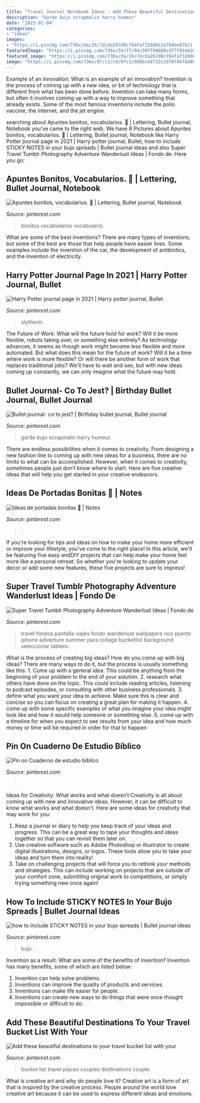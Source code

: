 ```yaml
---
title: "Travel Journal Notebook Ideas : Add These Beautiful Destinations To Your Travel Bucket List With Your"
description: "Garde bujo scrapmalin harry humeur"
date: "2023-01-04"
categories:
- "ideas"
images:
- "https://i.pinimg.com/736x/da/26/7d/da267d8c764faf320d012e7b0ee07b21.jpg"
featuredImage: "https://i.pinimg.com/736x/59/ff/94/59ff94880cd77f91e6262672ecdce21e.jpg"
featured_image: "https://i.pinimg.com/736x/da/26/7d/da267d8c764faf320d012e7b0ee07b21.jpg"
image: "https://i.pinimg.com/736x/0f/c1/c9/0fc1c9d6bcb8f32c1978f04f64866d75.jpg"
---
```



Example of an innovation: What is an example of an innovation?
Invention is the process of coming up with a new idea, or bit of technology that is different from what has been done before. Invention can take many forms, but often it involves coming up with a way to improve something that already exists. Some of the most famous inventions include the polio vaccine, the Internet, and the jet engine.

	

		
searching about Apuntes bonitos, vocabularios. 🦠 | Lettering, Bullet journal, Notebook you've came to the right web. We have 8 Pictures about Apuntes bonitos, vocabularios. 🦠 | Lettering, Bullet journal, Notebook like Harry Potter journal page in 2021 | Harry potter journal, Bullet, how to include STICKY NOTES in your bujo spreads | Bullet journal ideas and also Super Travel Tumblr Photography Adventure Wanderlust Ideas | Fondo de. Here you go:
		
    
## Apuntes Bonitos, Vocabularios. 🦠 | Lettering, Bullet Journal, Notebook

<img loading=lazy src="https://i.pinimg.com/736x/d0/59/de/d059de59c0042f3145724f07504229f9.jpg" onerror="this.onerror=null;this.src='https://tse2.mm.bing.net/th?id=OIP.AAlIQl3FDspFSjB8fsqkGgHaJ3&amp;pid=15.1';" alt="Apuntes bonitos, vocabularios. 🦠 | Lettering, Bullet journal, Notebook">

_Source: pinterest.com_

>bonitos vocabularios vocabulario. 

	

What are some of the best inventions?
There are many types of inventions, but some of the best are those that help people have easier lives. Some examples include the invention of the car, the development of antibiotics, and the invention of electricity.

    
## Harry Potter Journal Page In 2021 | Harry Potter Journal, Bullet

<img loading=lazy src="https://i.pinimg.com/736x/6b/ed/91/6bed914107ad327f0e7f31e2b53190a1.jpg" onerror="this.onerror=null;this.src='https://tse3.mm.bing.net/th?id=OIP.V5d1aijQsyUGLtthhLtpJgHaJ3&amp;pid=15.1';" alt="Harry Potter journal page in 2021 | Harry potter journal, Bullet">

_Source: pinterest.com_

>slytherin. 

	

The Future of Work: What will the future hold for work? Will it be more flexible, robots taking over, or something else entirely?
As technology advances, it seems as though work might become less flexible and more automated. But what does this mean for the future of work? Will it be a time where work is more flexible? Or will there be another form of work that replaces traditional jobs? We'll have to wait and see, but with new ideas coming up constantly, we can only imagine what the future may hold.

    
## Bullet Journal- Co To Jest? | Birthday Bullet Journal, Bullet Journal

<img loading=lazy src="https://i.pinimg.com/736x/59/ff/94/59ff94880cd77f91e6262672ecdce21e.jpg" onerror="this.onerror=null;this.src='https://tse2.mm.bing.net/th?id=OIP.sem2N9IwSsddeTtzchMI1gHaKW&amp;pid=15.1';" alt="Bullet journal- co to jest? | Birthday bullet journal, Bullet journal">

_Source: pinterest.com_

>garde bujo scrapmalin harry humeur. 

	

There are endless possibilities when it comes to creativity. From designing a new fashion line to coming up with new ideas for a business, there are no limits to what can be accomplished. However, when it comes to creativity, sometimes people just don’t know where to start. Here are five creative ideas that will help you get started in your creative endeavors.

    
## Ideas De Portadas Bonitas 🌸 | Notes

<img loading=lazy src="https://i.pinimg.com/736x/da/26/7d/da267d8c764faf320d012e7b0ee07b21.jpg" onerror="this.onerror=null;this.src='https://tse4.mm.bing.net/th?id=OIP.hG6mlH1DFoilTxf-aCIbDQHaI3&amp;pid=15.1';" alt="Ideas de portadas bonitas 🌸 | Notes">

_Source: pinterest.com_

>. 

	

If you're looking for tips and ideas on how to make your home more efficient or improve your lifestyle, you've come to the right place! In this article, we'll be featuring five easy andDIY projects that can help make your home feel more like a personal retreat. So whether you're looking to update your decor or add some new features, these five projects are sure to impress!

    
## Super Travel Tumblr Photography Adventure Wanderlust Ideas | Fondo De

<img loading=lazy src="https://i.pinimg.com/736x/c6/af/1a/c6af1ab3bb5b7b9bba6f9e1a2fe5b306.jpg" onerror="this.onerror=null;this.src='https://tse3.mm.bing.net/th?id=OIP.O8TKsPODMONkqo8M4g6ucAAAAA&amp;pid=15.1';" alt="Super Travel Tumblr Photography Adventure Wanderlust Ideas | Fondo de">

_Source: pinterest.com_

>travel fondos pantalla viajes fondo wanderlust wallpapers rico puerto iphone adventure summer para collage bucketlist background seleccionar tablero. 

	

What is the process of creating big ideas?
How do you come up with big ideas? There are many ways to do it, but the process is usually something like this: 1. Come up with a general idea. This could be anything from the beginning of your problem to the end of your solution. 2. research what others have done on the topic. This could include reading articles, listening to podcast episodes, or consulting with other business professionals. 3. define what you want your idea to achieve. Make sure this is clear and concise so you can focus on creating a great plan for making it happen. 4. come up with some specific examples of what you imagine your idea might look like and how it would help someone or something else. 5. come up with a timeline for when you expect to see results from your idea and how much money or time will be required in order for that to happen 
    
## Pin On Cuaderno De Estudio Bíblico

<img loading=lazy src="https://i.pinimg.com/736x/c2/76/7e/c2767e875f28a1e79f49f1409048c701.jpg" onerror="this.onerror=null;this.src='https://tse1.mm.bing.net/th?id=OIP.mEsiYWvXmECUJKXwYclgyAHaJ3&amp;pid=15.1';" alt="Pin on Cuaderno de estudio bíblico">

_Source: pinterest.com_

>. 

	

Ideas for Creativity: What works and what doesn’t
Creativity is all about coming up with new and innovative ideas. However, it can be difficult to know what works and what doesn't. Here are some ideas for creativity that may work for you: 
1. Keep a journal or diary to help you keep track of your ideas and progress. This can be a great way to tape your thoughts and ideas together so that you can revisit them later on. 
2. Use creative software such as Adobe Photoshop or Illustrator to create digital illustrations, designs, or logos. These tools allow you to take your ideas and turn them into reality! 
3. Take on challenging projects that will force you to rethink your methods and strategies. This can include working on projects that are outside of your comfort zone, submitting original work to competitions, or simply trying something new once again! 

    
## How To Include STICKY NOTES In Your Bujo Spreads | Bullet Journal Ideas

<img loading=lazy src="https://i.pinimg.com/736x/0f/c1/c9/0fc1c9d6bcb8f32c1978f04f64866d75.jpg" onerror="this.onerror=null;this.src='https://tse2.mm.bing.net/th?id=OIP.UBE2Ut9eFFJQUBjJQACT_wHaJ3&amp;pid=15.1';" alt="how to include STICKY NOTES in your bujo spreads | Bullet journal ideas">

_Source: pinterest.com_

>bujo. 

	

Invention as a result: What are some of the benefits of invention?
Invention has many benefits, some of which are listed below: 
1. Invention can help solve problems. 
2. Inventions can improve the quality of products and services. 
3. Inventions can make life easier for people. 
4. Inventions can create new ways to do things that were once thought impossible or difficult to do.

    
## Add These Beautiful Destinations To Your Travel Bucket List With Your

<img loading=lazy src="https://i.pinimg.com/736x/cb/dc/f8/cbdcf887f461c0e79b363db5505a656b.jpg" onerror="this.onerror=null;this.src='https://tse2.mm.bing.net/th?id=OIP.mFwiuBQT4bwQ0Eo1fAWBKwHaLG&amp;pid=15.1';" alt="Add these beautiful destinations to your travel bucket list with your">

_Source: pinterest.com_

>bucket list travel places couples destinations couple. 

	

What is creative art and why do people love it?
Creative art is a form of art that is inspired by the creative process. People around the world love creative art because it can be used to express different ideas and emotions.


